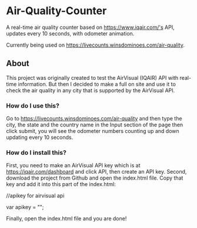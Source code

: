 # Air-Quality-Counter
A real-time air quality counter based on https://www.iqair.com/'s API, updates every 10 seconds, with odometer animation.

Currently being used on https://livecounts.winsdominoes.com/air-quality.

## About

This project was originally created to test the AirVisual (IQAIR) API with real-time information. But then I decided to make a full on site and use it to check the air quality in any city that is supported by the AirVisual API.

### How do I use this?

Go to https://livecounts.winsdominoes.com/air-quality and then type the city, the state and the country name in the Input section of the page then click submit, you will see the odometer numbers counting up and down updating every 10 seconds.

### How do I install this?

First, you need to make an AirVisual API key which is at https://iqair.com/dashboard and click API, then create an API key. Second, download the project from Github and open the index.html file. Copy that key and add it into this part of the index.html:  

//apikey for airvisual api

var apikey = "";

Finally, open the index.html file and you are done!
